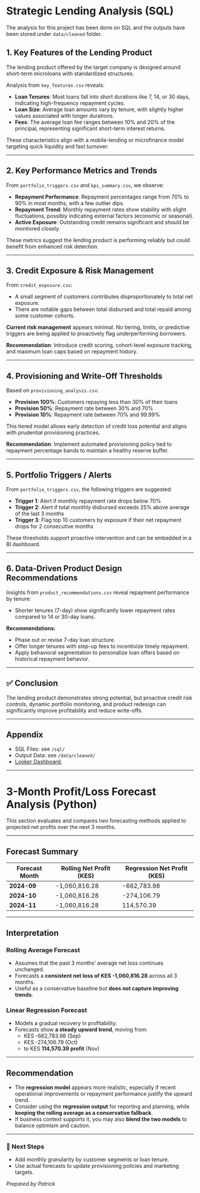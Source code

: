 # Strategic Lending Analysis (SQL)          

The analysis for this project has been done on SQL and the outputs have been stored under `data/cleaned` folder.

## 1. Key Features of the Lending Product

The lending product offered by the target company is designed around short-term microloans with standardized structures.    

Analysis from `key_features.csv` reveals:

- **Loan Tenures**: Most loans fall into short durations like 7, 14, or 30 days, indicating high-frequency repayment cycles.
- **Loan Size**: Average loan amounts vary by tenure, with slightly higher values associated with longer durations.
- **Fees**: The average loan fee ranges between 10% and 20% of the principal, representing significant short-term interest returns.

These characteristics align with a mobile-lending or microfinance model targeting quick liquidity and fast turnover.

---

## 2. Key Performance Metrics and Trends

From `portfolio_triggers.csv` and `kpi_summary.csv`, we observe:

- **Repayment Performance**: Repayment percentages range from 70% to 90% in most months, with a few outlier dips.
- **Repayment Trend**: Monthly repayment rates show stability with slight fluctuations, possibly indicating external factors (economic or seasonal).
- **Active Exposure**: Outstanding credit remains significant and should be monitored closely.

These metrics suggest the lending product is performing reliably but could benefit from enhanced risk detection.

---

## 3. Credit Exposure & Risk Management

From `credit_exposure.csv`:

- A small segment of customers contributes disproportionately to total net exposure.
- There are notable gaps between total disbursed and total repaid among some customer cohorts.

**Current risk management** appears minimal. No tiering, limits, or predictive triggers are being applied to proactively flag underperforming borrowers.

**Recommendation**: Introduce credit scoring, cohort-level exposure tracking, and maximum loan caps based on repayment history.

---

## 4. Provisioning and Write-Off Thresholds

Based on `provisioning_analysis.csv`:

- **Provision 100%**: Customers repaying less than 30% of their loans
- **Provision 50%**: Repayment rate between 30% and 70%
- **Provision 10%**: Repayment rate between 70% and 99.99%

This tiered model allows early detection of credit loss potential and aligns with prudential provisioning practices.

**Recommendation**: Implement automated provisioning policy tied to repayment percentage bands to maintain a healthy reserve buffer.

---

## 5. Portfolio Triggers / Alerts

From `portfolio_triggers.csv`, the following triggers are suggested:

- **Trigger 1**: Alert if monthly repayment rate drops below 70%
- **Trigger 2**: Alert if total monthly disbursed exceeds 25% above average of the last 3 months
- **Trigger 3**: Flag top 10 customers by exposure if their net repayment drops for 2 consecutive months

These thresholds support proactive intervention and can be embedded in a BI dashboard.

---

## 6. Data-Driven Product Design Recommendations

Insights from `product_recommendations.csv` reveal repayment performance by tenure:

- Shorter tenures (7-day) show significantly lower repayment rates compared to 14 or 30-day loans.

**Recommendations:**

- Phase out or revise 7-day loan structure.
- Offer longer tenures with step-up fees to incentivize timely repayment.
- Apply behavioral segmentation to personalize loan offers based on historical repayment behavior.

---

## ✅ Conclusion

The lending product demonstrates strong potential, but proactive credit risk controls, dynamic portfolio monitoring, and product redesign can significantly improve profitability and reduce write-offs.

---

## Appendix

- SQL Files: see `/sql/`
- Output Data: see `/data/cleaned/`
- [Looker Dashboard:](https://lookerstudio.google.com/reporting/1933bca8-52fb-4027-b4ee-259f5d169e83)

---      

# 3-Month Profit/Loss Forecast Analysis (Python)

This section evaluates and compares two forecasting methods applied to projected net profits over the next 3 months.

---

## Forecast Summary

| Forecast Month | Rolling Net Profit (KES) | Regression Net Profit (KES) |
|----------------|---------------------------|------------------------------|
| **2024-09**     | -1,060,816.28             | -662,783.98                  |
| **2024-10**     | -1,060,816.28             | -274,106.79                  |
| **2024-11**     | -1,060,816.28             | 114,570.39                   |

---

## Interpretation

### Rolling Average Forecast
- Assumes that the past 3 months' average net loss continues unchanged.
- Forecasts a **consistent net loss of KES -1,060,816.28** across all 3 months.
- Useful as a conservative baseline but **does not capture improving trends**.

### Linear Regression Forecast
- Models a gradual recovery in profitability.
- Forecasts show **a steady upward trend**, moving from:
  - KES -662,783.98 (Sep)
  - KES -274,106.79 (Oct)
  - to KES **114,570.39 profit** (Nov)

---

## Recommendation

- The **regression model** appears more realistic, especially if recent operational improvements or repayment performance justify the upward trend.
- Consider using the **regression output** for reporting and planning, while **keeping the rolling average as a conservative fallback**.
- If business context supports it, you may also **blend the two models** to balance optimism and caution.

---

### 📎 Next Steps

- Add monthly granularity by customer segments or loan tenure.
- Use actual forecasts to update provisioning policies and marketing targets.



*Prepared by Patrick*
